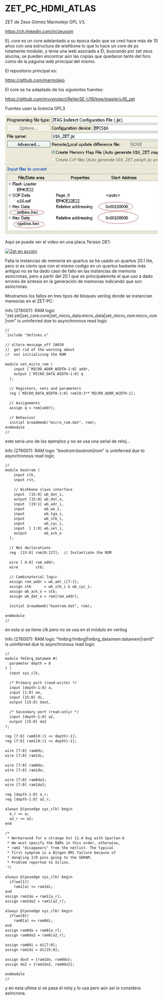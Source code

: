 # ZET_PC_HDMI_ATLAS

ZET de Zeus Gómez Marmolejo GPL V3.

https://ch.linkedin.com/in/zeusgm

EL core es un core adelantado a su época dado que se creó hace más de 10 años con una estructura de wishbone lo que lo hace un core de pc totamente modular,
y tenía una web asociada a Él, buscando por zet zeus alucina,
se pueden encontrar aún las copias que quedaron tanto del foro como de la páguina web principal del mismo.


El repositorio principal es:

https://github.com/marmolejo

El core se ha adaptado de los siguientes fuentes:

https://github.com/mvvproject/ReVerSE-U16/tree/master/u16_zet

Fuentes usan la licencia GPL3

![Posición relativa de las roms dentro del JIC del ZET](https://github.com/AtlasFPGA/ZET_PC_HDMI_ATLAS/blob/main/flash/JIC.JPG)

Aquí se puede ver el vídeo en una placa Terasic DE1:



[![Zet en acción](https://img.youtube.com/vi/xLmnIhynMUg/0.jpg)](https://www.youtube.com/watch?v=xLmnIhynMUg)


Falla la instancias de memoria en quartus se ha usado un quartus 20.1 lite, pero si es cierto que con el mismo codigo en un quartus bastante más antiguo no se ha dado caso de fallo en las instancias de memoria asincronas, pero a partir del 20.1 que es principalemnte el que uso a dado errores de sintesis en la generación de memorias indicando que son asincronas.


Mostramos los fallos en tres tipos de bloques verilog donde se instancian memorias en el ZET-PC:

Info (276007): RAM logic "zet:zet|zet_core:core|zet_micro_data:micro_data|zet_micro_rom:micro_rom|rom" is uninferred due to asynchronous read logic


``` 
//
`include "defines.v"

// altera message_off 10030
//  get rid of the warning about
//  not initializing the ROM

module zet_micro_rom (
    input [`MICRO_ADDR_WIDTH-1:0] addr,
    output [`MICRO_DATA_WIDTH-1:0] q
  );

  // Registers, nets and parameters
  reg [`MICRO_DATA_WIDTH-1:0] rom[0:2**`MICRO_ADDR_WIDTH-1];

  // Assignments
  assign q = rom[addr];

  // Behaviour
  initial $readmemb("micro_rom.dat", rom);
endmodule
//
``` 
        
este sería  uno de los ejemplos y no se usa una señal de reloj...

Info (276007): RAM logic "bootrom:bootrom|rom" is uninferred due to asynchronous read logic
``` 
//
module bootrom (
    input clk,
    input rst,

    // Wishbone slave interface
    input  [15:0] wb_dat_i,
    output [15:0] wb_dat_o,
    input  [19:1] wb_adr_i,
    input         wb_we_i,
    input         wb_tga_i,
    input         wb_stb_i,
    input         wb_cyc_i,
    input  [ 1:0] wb_sel_i,
    output        wb_ack_o
  );

  // Net declarations
  reg  [15:0] rom[0:127];  // Instantiate the ROM

  wire [ 6:0] rom_addr;
  wire        stb;

  // Combinatorial logic
  assign rom_addr = wb_adr_i[7:1];
  assign stb      = wb_stb_i & wb_cyc_i;
  assign wb_ack_o = stb;
  assign wb_dat_o = rom[rom_addr];

  initial $readmemh("bootrom.dat", rom);

endmodule
//
``` 
en esta si se tiene clk pero no se usa en el módulo en verilog

Info (276007): RAM logic "fmlbrg:fmlbrg|fmlbrg_datamem:datamem|ram0" is uninferred due to asynchronous read logic

``` 
//
module fmlbrg_datamem #(
  parameter depth = 8
) (
  input sys_clk,

  /* Primary port (read-write) */
  input [depth-1:0] a,
  input [1:0] we,
  input [15:0] di,
  output [15:0] dout,

  /* Secondary port (read-only) */
  input [depth-1:0] a2,
  output [15:0] do2
);

reg [7:0] ram0[0:(1 << depth)-1];
reg [7:0] ram1[0:(1 << depth)-1];

wire [7:0] ram0di;
wire [7:0] ram1di;

wire [7:0] ram0do;
wire [7:0] ram1do;

wire [7:0] ram0do2;
wire [7:0] ram1do2;

reg [depth-1:0] a_r;
reg [depth-1:0] a2_r;

always @(posedge sys_clk) begin
  a_r <= a;
  a2_r <= a2;
end

/*
 * Workaround for a strange Xst 11.4 bug with Spartan-6
 * We must specify the RAMs in this order, otherwise,
 * ram1 "disappears" from the netlist. The typical
 * first symptom is a Bitgen DRC failure because of
 * dangling I/O pins going to the SDRAM.
 * Problem reported to Xilinx.
 */
 
always @(posedge sys_clk) begin
  if(we[1])
    ram1[a] <= ram1di;
end
assign ram1do = ram1[a_r];
assign ram1do2 = ram1[a2_r];

always @(posedge sys_clk) begin
  if(we[0])
    ram0[a] <= ram0di;
end
assign ram0do = ram0[a_r];
assign ram0do2 = ram0[a2_r];

assign ram0di = di[7:0];
assign ram1di = di[15:8];

assign dout = {ram1do, ram0do};
assign do2 = {ram1do2, ram0do2};

endmodule
//
``` 
y en esta ultima si se pasa el reloj y lo usa pero aún así lo considera asíncrona.
